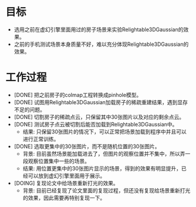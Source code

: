 # 目标
- 选用之前在虚幻引擎里面用过的房子场景来实验Relightable3DGaussian的效果。
- 之前的手机测试场景本身质量不好，难以充分体现Relightable3DGaussian的效果。

# 工作过程
- [DONE] 把之前房子的colmap工程转换成pinhole模型。
- [DONE] 试图用Relightable3DGaussian加载房子的稀疏重建结果，遇到显存不足的问题。
- [DONE] 切割房子的稀疏点云，只保留其中30张图片以及对应的剩余点云。
- [DONE] 测试房子点云被切割后能否加载到Relightable3DGaussian中。
	- 结果: 只保留30张图片的情况下，可以正常把场景加载到程序中并且可以进行正常训练。
- [DONE] 选取更集中的30张图片，而不是随机位置的30张图片。
	- 背景: 目前虽然场景能加载进去了，但图片的观察位置并不集中，所以弄一段观察位置集中一些的场景。
	- 结果: 用位置更集中的30张图片显示的场景，得到的效果有明显提升，已经可以放到虚幻引擎里面用于展示。
- [DOING] 复现论文中给场景重新打光的效果。
	- 背景: 目前已经复现了论文里面的复现过程，但还没有复现给场景重新打光的效果，因此需要再特别复现一下。